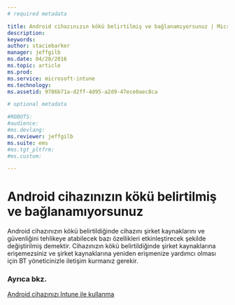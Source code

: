 ```yaml
---
# required metadata

title: Android cihazınızın kökü belirtilmiş ve bağlanamıyorsunuz | Microsoft Intune
description:
keywords:
author: staciebarker
manager: jeffgilb
ms.date: 04/28/2016
ms.topic: article
ms.prod:
ms.service: microsoft-intune
ms.technology:
ms.assetid: 9786b71a-d2ff-4d95-a2d9-47ece0aec8ca

# optional metadata

#ROBOTS:
#audience:
#ms.devlang:
ms.reviewer: jeffgilb
ms.suite: ems
#ms.tgt_pltfrm:
#ms.custom:

---
```



# Android cihazınızın kökü belirtilmiş ve bağlanamıyorsunuz

Android cihazınızın kökü belirtildiğinde cihazını şirket kaynaklarını ve güvenliğini tehlikeye atabilecek bazı özellikleri etkinleştirecek şekilde değiştirilmiş demektir. Cihazınızın kökü belirtildiğinde şirket kaynaklarına erişemezsiniz ve şirket kaynaklarına yeniden erişmenize yardımcı olması için BT yöneticinizle iletişim kurmanız gerekir.

### Ayrıca bkz.
[Android cihazınızı Intune ile kullanma](using-your-android-device-with-intune.md)

<!--HONumber=May16_HO2-->


